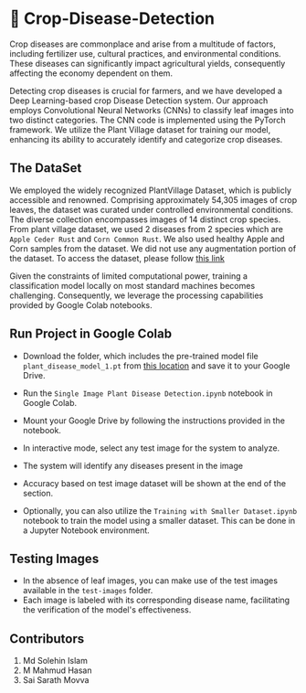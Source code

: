 # 🌱 Crop-Disease-Detection

Crop diseases are commonplace and arise from a multitude of factors, including fertilizer use, cultural practices, and environmental conditions. These diseases can significantly impact agricultural yields, consequently affecting the economy dependent on them.

Detecting crop diseases is crucial for farmers, and we have developed a Deep Learning-based crop Disease Detection system. Our approach employs Convolutional Neural Networks (CNNs) to classify leaf images into two distinct categories. The CNN code is implemented using the PyTorch framework. We utilize the Plant Village dataset for training our model, enhancing its ability to accurately identify and categorize crop diseases. 

## The DataSet
We employed the widely recognized PlantVillage Dataset, which is publicly accessible and renowned. Comprising approximately 54,305 images of crop leaves, the dataset was curated under controlled environmental conditions. The diverse collection encompasses images of 14 distinct crop species. From plant village dataset, we used 2 diseases from 2 species which are `Apple Ceder Rust` and `Corn Common Rust`. We also used healthy Apple and Corn samples from the dataset. We did not use any augmentation portion of the dataset. To access the dataset, please follow [this link](https://data.mendeley.com/datasets/tywbtsjrjv/1)

Given the constraints of limited computational power, training a classification model locally on most standard machines becomes challenging. Consequently, we leverage the processing capabilities provided by Google Colab notebooks.


## Run Project in Google Colab

* Download the folder, which includes the pre-trained model file `plant_disease_model_1.pt` from [this location](https://drive.google.com/drive/folders/1qa2k-VcZ5_XHzlPhqH270QbutDIEMA_o?usp=sharing) and save it to your Google Drive.

* Run the `Single Image Plant Disease Detection.ipynb` notebook in Google Colab.

* Mount your Google Drive by following the instructions provided in the notebook.

* In interactive mode, select any test image for the system to analyze.

* The system will identify any diseases present in the image
* Accuracy based on test image dataset will be shown at the end of the section.

* Optionally, you can also utilize the `Training with Smaller Dataset.ipynb` notebook to train the model using a smaller dataset. This can be done in a Jupyter Notebook environment.

## Testing Images

* In the absence of leaf images, you can make use of the test images available in the `test-images` folder. 
* Each image is labeled with its corresponding disease name, facilitating the verification of the model's effectiveness.

## Contributors
1.  Md Solehin Islam
2.  M Mahmud Hasan
3.  Sai Sarath Movva
